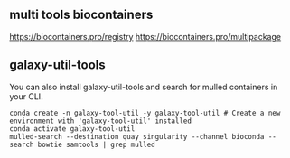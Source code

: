 ## multi tools biocontainers
https://biocontainers.pro/registry
https://biocontainers.pro/multipackage

## galaxy-util-tools 
You can also install galaxy-util-tools and search for mulled containers in your CLI. 
```
conda create -n galaxy-tool-util -y galaxy-tool-util # Create a new environment with 'galaxy-tool-util' installed
conda activate galaxy-tool-util
mulled-search --destination quay singularity --channel bioconda --search bowtie samtools | grep mulled

```